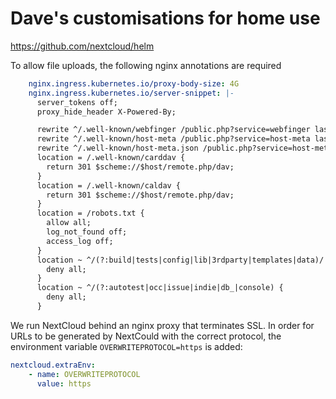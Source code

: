 # Dave's customisations for home use

https://github.com/nextcloud/helm

To allow file uploads, the following nginx annotations are required

```yaml
    nginx.ingress.kubernetes.io/proxy-body-size: 4G
    nginx.ingress.kubernetes.io/server-snippet: |-
      server_tokens off;
      proxy_hide_header X-Powered-By;

      rewrite ^/.well-known/webfinger /public.php?service=webfinger last;
      rewrite ^/.well-known/host-meta /public.php?service=host-meta last;
      rewrite ^/.well-known/host-meta.json /public.php?service=host-meta-json;
      location = /.well-known/carddav {
        return 301 $scheme://$host/remote.php/dav;
      }
      location = /.well-known/caldav {
        return 301 $scheme://$host/remote.php/dav;
      }
      location = /robots.txt {
        allow all;
        log_not_found off;
        access_log off;
      }
      location ~ ^/(?:build|tests|config|lib|3rdparty|templates|data)/ {
        deny all;
      }
      location ~ ^/(?:autotest|occ|issue|indie|db_|console) {
        deny all;
      }
```


We run NextCloud behind an nginx proxy that terminates SSL.  In order for URLs to be generated by NextCould with the correct protocol, the environment variable `OVERWRITEPROTOCOL=https` is added:

```yaml
nextcloud.extraEnv:
    - name: OVERWRITEPROTOCOL
      value: https
```
